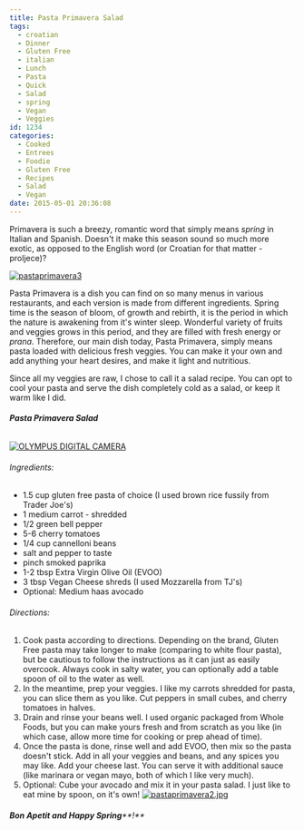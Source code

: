 ```yaml
---
title: Pasta Primavera Salad
tags:
  - croatian
  - Dinner
  - Gluten Free
  - italian
  - Lunch
  - Pasta
  - Quick
  - Salad
  - spring
  - Vegan
  - Veggies
id: 1234
categories:
  - Cooked
  - Entrees
  - Foodie
  - Gluten Free
  - Recipes
  - Salad
  - Vegan
date: 2015-05-01 20:36:08
---
```


Primavera is such a breezy, romantic word that simply means _spring_ in Italian and Spanish. Doesn't it make this season sound so much more exotic, as opposed to the English word (or Croatian for that matter - proljece)?

[![pastaprimavera3](http://girlintheraw.com/wp-content/uploads/2015/05/pastaprimavera3.png)](http://girlintheraw.com/wp-content/uploads/2015/05/pastaprimavera3.png)

Pasta Primavera is a dish you can find on so many menus in various restaurants, and each version is made from different ingredients.
Spring time is the season of bloom, of growth and rebirth, it is the period in which the nature is awakening from it's winter sleep. Wonderful variety of fruits and veggies grows in this period, and they are filled with fresh energy or _prana_. Therefore, our main dish today, Pasta Primavera, simply means pasta loaded with delicious fresh veggies. You can make it your own and add anything your heart desires, and make it light and nutritious.

Since all my veggies are raw, I chose to call it a salad recipe. You can opt to cool your pasta and serve the dish completely cold as a salad, or keep it warm like I did.

###### **Pasta Primavera Salad**

[![OLYMPUS DIGITAL CAMERA](http://girlintheraw.com/wp-content/uploads/2015/05/pastaprimavera1.jpg)](http://girlintheraw.com/wp-content/uploads/2015/05/pastaprimavera1.jpg)

###### Ingredients:

*   1.5 cup gluten free pasta of choice (I used brown rice fussily from Trader Joe's)
*   1 medium carrot - shredded
*   1/2 green bell pepper
*   5-6 cherry tomatoes
*   1/4 cup cannelloni beans
*   salt and pepper to taste
*   pinch smoked paprika
*   1-2 tbsp Extra Virgin Olive Oil (EVOO)
*   3 tbsp Vegan Cheese shreds (I used Mozzarella from TJ's)
*   Optional: Medium haas avocado

###### Directions:

1.  Cook pasta according to directions. Depending on the brand, Gluten Free pasta may take longer to make (comparing to white flour pasta), but be cautious to follow the instructions as it can just as easily overcook. Always cook in salty water, you can optionally add a table spoon of oil to the water as well.
2.  In the meantime, prep your veggies. I like my carrots shredded for pasta, you can slice them as you like. Cut peppers in small cubes, and cherry tomatoes in halves.
3.  Drain and rinse your beans well. I used organic packaged from Whole Foods, but you can make yours fresh and from scratch as you like (in which case, allow more time for cooking or prep ahead of time).
4.  Once the pasta is done, rinse well and add EVOO, then mix so the pasta doesn't stick. Add in all your veggies and beans, and any spices you may like. Add your cheese last. You can serve it with additional sauce (like marinara or vegan mayo, both of which I like very much).
5.  Optional: Cube your avocado and mix it in your pasta salad. I just like to eat mine by spoon, on it's own!
[![ pastaprimavera2.jpg](http://girlintheraw.com/wp-content/uploads/2015/05/pastaprimavera2.jpg)](http://girlintheraw.com/wp-content/uploads/2015/05/pastaprimavera2.jpg)

###### **Bon Apetit and Happy Spring****!**